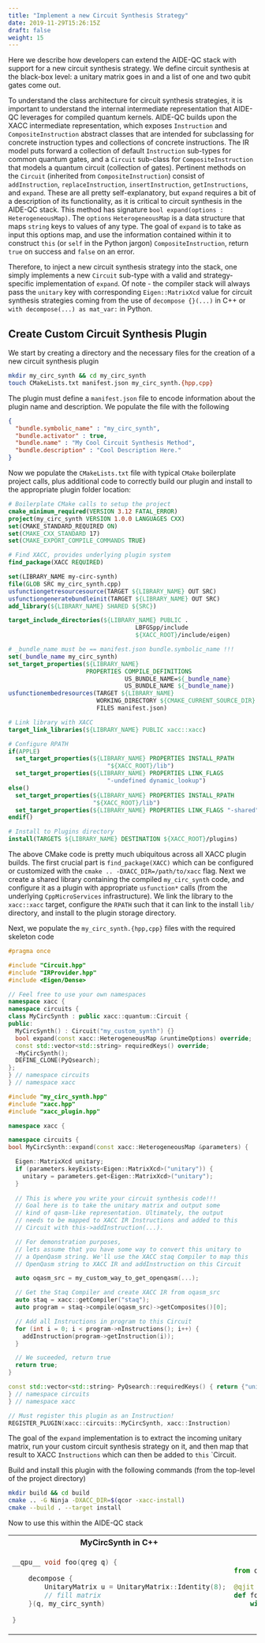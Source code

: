 ```yaml
---
title: "Implement a new Circuit Synthesis Strategy"
date: 2019-11-29T15:26:15Z
draft: false
weight: 15
---
```


Here we describe how developers can extend the AIDE-QC stack with support for a new circuit synthesis strategy. 
We define circuit synthesis at the black-box level: a unitary matrix goes in and a list of one and two 
qubit gates come out. 

To understand the class architecture for circuit synthesis strategies, it is important to understand the 
internal intermediate representation that AIDE-QC leverages for compiled quantum kernels. AIDE-QC builds upon 
the XACC intermediate representation, which exposes `Instruction` and `CompositeInstruction` abstract classes that 
are intended for subclassing for concrete instruction types and collections of concrete instructions. The IR model 
puts forward a collection of default `Instruction` sub-types for common quantum gates, and a `Circuit` sub-class for 
`CompositeInstruction` that models a quantum circuit (collection of gates). Pertinent methods on the `Circuit` (inherited from 
`CompositeInstruction`) consist of `addInstruction`, `replaceInstruction`, `insertInstruction`, `getInstructions`, and `expand`. These are 
all pretty self-explanatory, but `expand` requires a bit of a description of its functionality, as it is critical 
to circuit synthesis in the AIDE-QC stack. This method has signature `bool expand(options : HeterogeneousMap)`. 
The `options` `HeterogeneousMap` is a data structure that maps `string` keys to values of any type. The goal of 
`expand` is to take as input this options map, and use the information contained within it to construct 
`this` (or `self` in the Python jargon) `CompositeInstruction`, return `true` on success and `false` on an error. 

Therefore, to inject a new circuit synthesis strategy into the stack, one simply implements a new `Circuit` sub-type with 
a valid and strategy-specific implementation of `expand`. Of note - the compiler stack will always pass the `unitary` 
key with corresponding `Eigen::MatrixXcd` value for circuit synthesis strategies coming from the use of `decompose {}(...)` in 
C++ or `with decompose(...) as mat_var:` in Python. 

## Create Custom Circuit Synthesis Plugin
We start by creating a directory and the necessary files for the creation of a new circuit synthesis plugin
```sh
mkdir my_circ_synth && cd my_circ_synth
touch CMakeLists.txt manifest.json my_circ_synth.{hpp,cpp}
```

The plugin must define a `manifest.json` file to encode information about the plugin name and description. We populate the file with the following
```json
{
  "bundle.symbolic_name" : "my_circ_synth",
  "bundle.activator" : true,
  "bundle.name" : "My Cool Circuit Synthesis Method",
  "bundle.description" : "Cool Description Here."
}
```
Now we populate the `CMakeLists.txt` file with typical `CMake` boilerplate project calls, plus additional code to correctly build our plugin and install to the appropriate plugin folder location:
```cmake
# Boilerplate CMake calls to setup the project
cmake_minimum_required(VERSION 3.12 FATAL_ERROR)
project(my_circ_synth VERSION 1.0.0 LANGUAGES CXX)
set(CMAKE_STANDARD_REQUIRED ON)
set(CMAKE_CXX_STANDARD 17)
set(CMAKE_EXPORT_COMPILE_COMMANDS TRUE)

# Find XACC, provides underlying plugin system
find_package(XACC REQUIRED)

set(LIBRARY_NAME my-circ-synth)
file(GLOB SRC my_circ_synth.cpp)
usfunctiongetresourcesource(TARGET ${LIBRARY_NAME} OUT SRC)
usfunctiongeneratebundleinit(TARGET ${LIBRARY_NAME} OUT SRC)
add_library(${LIBRARY_NAME} SHARED ${SRC})

target_include_directories(${LIBRARY_NAME} PUBLIC . 
                                    LBFGSpp/include 
                                    ${XACC_ROOT}/include/eigen)

# _bundle_name must be == manifest.json bundle.symbolic_name !!!
set(_bundle_name my_circ_synth)
set_target_properties(${LIBRARY_NAME}
                      PROPERTIES COMPILE_DEFINITIONS
                                 US_BUNDLE_NAME=${_bundle_name}
                                 US_BUNDLE_NAME ${_bundle_name})
usfunctionembedresources(TARGET ${LIBRARY_NAME} 
                         WORKING_DIRECTORY ${CMAKE_CURRENT_SOURCE_DIR}
                         FILES manifest.json)

# Link library with XACC
target_link_libraries(${LIBRARY_NAME} PUBLIC xacc::xacc)

# Configure RPATH
if(APPLE)
  set_target_properties(${LIBRARY_NAME} PROPERTIES INSTALL_RPATH 
                            "${XACC_ROOT}/lib")
  set_target_properties(${LIBRARY_NAME} PROPERTIES LINK_FLAGS 
                            "-undefined dynamic_lookup")
else()
  set_target_properties(${LIBRARY_NAME} PROPERTIES INSTALL_RPATH 
                        "${XACC_ROOT}/lib")
  set_target_properties(${LIBRARY_NAME} PROPERTIES LINK_FLAGS "-shared")
endif()

# Install to Plugins directory
install(TARGETS ${LIBRARY_NAME} DESTINATION ${XACC_ROOT}/plugins)
```
The above CMake code is pretty much ubiquitous across all XACC plugin builds. The first crucial part is `find_package(XACC)` which can be configured or customized with the `cmake .. -DXACC_DIR=/path/to/xacc` flag. Next we create a shared library containing the compiled `my_circ_synth` code, and configure it as a plugin with appropriate `usfunction*` calls (from the underlying `CppMicroServices` infrastructure). We link the library to the `xacc::xacc` target, configure the `RPATH` such that it can link to the install `lib/` directory, and install to the plugin storage directory. 

Next, we populate the `my_circ_synth.{hpp,cpp}` files with the required skeleton code
```cpp
#pragma once

#include "Circuit.hpp"
#include "IRProvider.hpp"
#include <Eigen/Dense>

// Feel free to use your own namespaces
namespace xacc {
namespace circuits {
class MyCircSynth : public xacc::quantum::Circuit {
public:
  MyCircSynth() : Circuit("my_custom_synth") {}
  bool expand(const xacc::HeterogeneousMap &runtimeOptions) override;
  const std::vector<std::string> requiredKeys() override;
  ~MyCircSynth();
  DEFINE_CLONE(PyQsearch);
};
} // namespace circuits
} // namespace xacc
```
```cpp
#include "my_circ_synth.hpp"
#include "xacc.hpp"
#include "xacc_plugin.hpp"

namespace xacc {

namespace circuits {
bool MyCircSynth::expand(const xacc::HeterogeneousMap &parameters) {

  Eigen::MatrixXcd unitary;
  if (parameters.keyExists<Eigen::MatrixXcd>("unitary")) {
    unitary = parameters.get<Eigen::MatrixXcd>("unitary");
  }
  
  // This is where you write your circuit synthesis code!!!
  // Goal here is to take the unitary matrix and output some 
  // kind of qasm-like representation. Ultimately, the output 
  // needs to be mapped to XACC IR Instructions and added to this 
  // Circuit with this->addInstruction(...). 

  // For demonstration purposes, 
  // lets assume that you have some way to convert this unitary to 
  // a OpenQasm string. We'll use the XACC staq Compiler to map this 
  // OpenQasm string to XACC IR and addInstruction on this Circuit

  auto oqasm_src = my_custom_way_to_get_openqasm(...);

  // Get the Staq Compiler and create XACC IR from oqasm_src
  auto staq = xacc::getCompiler("staq");
  auto program = staq->compile(oqasm_src)->getComposites()[0];

  // Add all Instructions in program to this Circuit
  for (int i = 0; i < program->nInstructions(); i++) {
    addInstruction(program->getInstruction(i));
  }

  // We suceeded, return true
  return true;
}

const std::vector<std::string> PyQsearch::requiredKeys() { return {"unitary"}; }
} // namespace circuits
} // namespace xacc

// Must register this plugin as an Instruction!
REGISTER_PLUGIN(xacc::circuits::MyCircSynth, xacc::Instruction)
```
The goal of the `expand` implementation is to extract the incoming unitary matrix, run your custom circuit synthesis strategy on it, and 
then map that result to XACC `Instructions` which can then be added to `this` `Circuit. 

Build and install this plugin with the following commands (from the top-level of the project directory)
```sh 
mkdir build && cd build 
cmake .. -G Ninja -DXACC_DIR=$(qcor -xacc-install)
cmake --build . --target install
```

Now to use this within the AIDE-QC stack
<table>
<tr>
<th>MyCircSynth in C++</th>
<th>MyCircSynth in Python</th>
</tr>
<tr>
<td>

```cpp
__qpu__ void foo(qreg q) {

    decompose {
        UnitaryMatrix u = UnitaryMatrix::Identity(8);
        // fill matrix
    }(q, my_circ_synth)

}
```

</td>
<td>

```python
from qcor import *

@qjit
def foo(q : qreg):
    with decompose(q, my_circ_synth) as u:
        # fill u...

```
</td>
</tr>
</table>